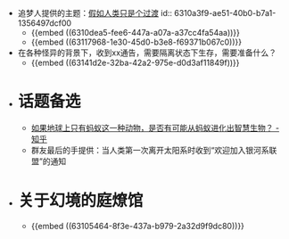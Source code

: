 - 追梦人提供的主题：[假如人类只是个过渡](https://blog.sciencenet.cn/home.php?mod=space&uid=3408518&do=blog&id=1322974)
  id:: 6310a3f9-ae51-40b0-b7a1-1356497dcf00
	- {{embed ((6310dea5-fee6-447a-a07a-a37cc4fa54aa))}}
	- {{embed ((63117968-1e30-45d0-b3e8-f69371b067c0))}}
- 在各种怪异的背景下，收到xx通告，需要隔离状态下生存，需要准备什么？
	- {{embed ((63141d2e-32ba-42a2-975e-d0d3af11849f))}}
- # 话题备选
	- [如果地球上只有蚂蚁这一种动物，是否有可能从蚂蚁进化出智慧生物？ - 知乎](https://www.zhihu.com/question/551632432)
	- 群友最后的手提供：当人类第一次离开太阳系时收到“欢迎加入银河系联盟”的通知
- # 关于幻境的庭燎馆
	- {{embed ((63105464-8f3e-437a-b979-2a32d9f9dc80))}}